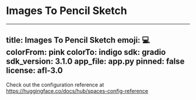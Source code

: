 <h1>Images To Pencil Sketch</h1>

---

title: Images To Pencil Sketch
emoji: 💻
colorFrom: pink
colorTo: indigo
sdk: gradio
sdk_version: 3.1.0
app_file: app.py
pinned: false
license: afl-3.0
---

Check out the configuration reference at https://huggingface.co/docs/hub/spaces-config-reference
